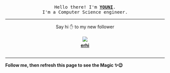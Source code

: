 <p align='center'>
    <samp>Hello there! I'm <b><a href='https://github.com/abdelyouni'>YOUNI</a></b>.<br>
        I'm a Computer Science engineer.
    </samp>
</p>
<hr>
<p align='center'>
    <span>Say hi ✋ to my new follower </span></br></br>
    <img src='https://itspot.ma/github/Socerhi_avatar.png'><b></br>
    <a href='https://github.com/Socerhi'>erhi</a></b></br></br>
</p>
<hr>
<b>Follow me, then refresh this page to see the Magic ✨😉</b>